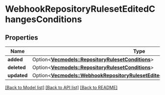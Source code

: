 # WebhookRepositoryRulesetEditedChangesConditions

## Properties

Name | Type | Description | Notes
------------ | ------------- | ------------- | -------------
**added** | Option<[**Vec<models::RepositoryRulesetConditions>**](repository-ruleset-conditions.md)> |  | [optional]
**deleted** | Option<[**Vec<models::RepositoryRulesetConditions>**](repository-ruleset-conditions.md)> |  | [optional]
**updated** | Option<[**Vec<models::WebhookRepositoryRulesetEditedChangesConditionsUpdatedInner>**](webhook_repository_ruleset_edited_changes_conditions_updated_inner.md)> |  | [optional]

[[Back to Model list]](../README.md#documentation-for-models) [[Back to API list]](../README.md#documentation-for-api-endpoints) [[Back to README]](../README.md)


